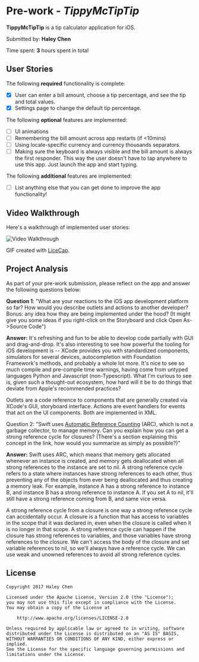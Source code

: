 # Pre-work - *TippyMcTipTip*

**TippyMcTipTip** is a tip calculator application for iOS.

Submitted by: **Haley Chen**

Time spent: **3** hours spent in total

## User Stories

The following **required** functionality is complete:

* [x] User can enter a bill amount, choose a tip percentage, and see the tip and total values.
* [x] Settings page to change the default tip percentage.

The following **optional** features are implemented:
* [ ] UI animations
* [ ] Remembering the bill amount across app restarts (if <10mins)
* [ ] Using locale-specific currency and currency thousands separators.
* [ ] Making sure the keyboard is always visible and the bill amount is always the first responder. This way the user doesn't have to tap anywhere to use this app. Just launch the app and start typing.

The following **additional** features are implemented:

- [ ] List anything else that you can get done to improve the app functionality!

## Video Walkthrough 

Here's a walkthrough of implemented user stories:

<img src='http://imgur.com/a/FCJyD' title='Video Walkthrough' width='' alt='Video Walkthrough' />

GIF created with [LiceCap](http://www.cockos.com/licecap/).

## Project Analysis

As part of your pre-work submission, please reflect on the app and answer the following questions below:

**Question 1**: "What are your reactions to the iOS app development platform so far? How would you describe outlets and actions to another developer? Bonus: any idea how they are being implemented under the hood? (It might give you some ideas if you right-click on the Storyboard and click Open As->Source Code")

**Answer:**
It's refreshing and fun to be able to develop code partially with GUI and drag-and-drop. It's also interesting to see how powerful the tooling for iOS development is -- XCode provides you with standardized components, simulators for several devices, autocompletion with Foundation Framework's methods, and probably a whole lot more. It's nice to see so much compile and pre-compile time warnings, having come from untyped languages Python and Javascript (non-Typescript). What I'm curious to see is, given such a thought-out ecosystem, how hard will it be to do things that deviate from Apple's recommended practices?

Outlets are a code reference to components that are generally created via XCode's GUI, storyboard interface. Actions are event handlers for events that act on the UI components. Both are implemented in XML.

Question 2: "Swift uses [Automatic Reference Counting](https://developer.apple.com/library/content/documentation/Swift/Conceptual/Swift_Programming_Language/AutomaticReferenceCounting.html#//apple_ref/doc/uid/TP40014097-CH20-ID49) (ARC), which is not a garbage collector, to manage memory. Can you explain how you can get a strong reference cycle for closures? (There's a section explaining this concept in the link, how would you summarize as simply as possible?)"

**Answer:**
Swift uses ARC, which means that memory gets allocated whenever an instance is created, and memory gets deallocated when all strong references to the instance are set to nil. A strong reference cycle refers to a state where instances have strong references to each other, thus preventing any of the objects from ever being deallocated and thus creating a memory leak. For example, instance A has a strong reference to instance B, and instance B has a strong reference to instance A. If you set A to nil, it'll still have a strong reference coming from B, and same vice versa.

A strong reference cycle from a closure is one way a strong reference cycle can accidentally occur. A closure is a function that has access to variables in the scope that it was declared in, even when the closure is called when it is no longer in that scope. A strong reference cycle can happen if the closure has strong references to variables, and those variables have strong references to the closure. We can't access the body of the closure and set variable references to nil, so we'll always have a reference cycle. We can use weak and unowned references to avoid all strong reference cycles.


## License

    Copyright 2017 Haley Chen

    Licensed under the Apache License, Version 2.0 (the "License");
    you may not use this file except in compliance with the License.
    You may obtain a copy of the License at

        http://www.apache.org/licenses/LICENSE-2.0

    Unless required by applicable law or agreed to in writing, software
    distributed under the License is distributed on an "AS IS" BASIS,
    WITHOUT WARRANTIES OR CONDITIONS OF ANY KIND, either express or implied.
    See the License for the specific language governing permissions and
    limitations under the License.